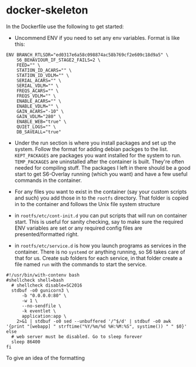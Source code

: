 # docker-skeleton

In the Dockerfile use the following to get started:

* Uncommend ENV if you need to set any env variables. Format is like this:

```shell
ENV BRANCH_RTLSDR="ed0317e6a58c098874ac58b769cf2e609c18d9a5" \
    S6_BEHAVIOUR_IF_STAGE2_FAILS=2 \
    FEED="" \
    STATION_ID_ACARS="" \
    STATION_ID_VDLM="" \
    SERIAL_ACARS="" \
    SERIAL_VDLM="" \
    FREQS_ACARS="" \
    FREQS_VDLM="" \
    ENABLE_ACARS="" \
    ENABLE_VDLM="" \
    GAIN_ACARS="-10" \
    GAIN_VDLM="280" \
    ENABLE_WEB="true" \
    QUIET_LOGS="" \
    DB_SAVEALL="true"
```

* Under the run section is where you install packages and set up the system. Follow the format for adding debian packges to the list. `KEPT_PACKAGES` are packages you want installed for the system to run. `TEMP_PACKAGES` are uninstalled after the container is built. They're often needed for compiling stuff. The packages I left in there should be a good start to get S6-Overlay running (which you want) and have a few useful commands in the container.

* For any files you want to exist in the container (say your custom scripts and such) you add those in to the `rootfs` directory. That folder is copied in to the container and follows the Unix file system structure

* in `rootfs/etc/cont-init.d` you can put scripts that will run on container start. This is useful for sanity checking, say to make sure the required ENV variables are set or any required config files are presented/formatted right.

* in `rootfs/etc/service.d` is how you launch programs as services in the container. There is no `systemd` or anything running, so S6 takes care of that for us. Create sub folders for each service, in that folder create a file named `run` with the commands to start the service.

```shell
#!/usr/bin/with-contenv bash
#shellcheck shell=bash
  # shellcheck disable=SC2016
  stdbuf -o0 gunicorn3 \
      -b "0.0.0.0:80" \
      -w 1 \
      --no-sendfile \
      -k eventlet \
      application:app \
    2>&1 | stdbuf -o0 sed --unbuffered '/^$/d' | stdbuf -o0 awk '{print "[webapp] " strftime("%Y/%m/%d %H:%M:%S", systime()) " " $0}'
else
  # web server must be disabled. Go to sleep forever
  sleep 86400
fi
```

To give an idea of the formatting
